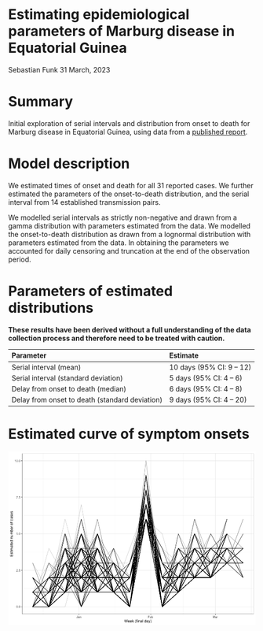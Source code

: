Estimating epidemiological parameters of Marburg disease in Equatorial
Guinea
================
Sebastian Funk
31 March, 2023

# Summary

Initial exploration of serial intervals and distribution from onset to
death for Marburg disease in Equatorial Guinea, using data from a
[published
report](https://www.guineasalud.org/archivos/Ordenes/Comunicado3.pdf).

# Model description

We estimated times of onset and death for all 31 reported cases. We
further estimated the parameters of the onset-to-death distribution, and
the serial interval from 14 established transmission pairs.

We modelled serial intervals as strictly non-negative and drawn from a
gamma distribution with parameters estimated from the data. We modelled
the onset-to-death distribution as drawn from a lognormal distribution
with parameters estimated from the data. In obtaining the parameters we
accounted for daily censoring and truncation at the end of the
observation period.

# Parameters of estimated distributions

**These results have been derived without a full understanding of the
data collection process and therefore need to be treated with caution.**

| Parameter                                      | Estimate                 |
|:-----------------------------------------------|:-------------------------|
| Serial interval (mean)                         | 10 days (95% CI: 9 – 12) |
| Serial interval (standard deviation)           | 5 days (95% CI: 4 – 6)   |
| Delay from onset to death (median)             | 6 days (95% CI: 4 – 8)   |
| Delay from onset to death (standard deviation) | 9 days (95% CI: 4 – 20)  |

# Estimated curve of symptom onsets

![](fit_model_files/figure-gfm/epicurve-1.png)<!-- -->

